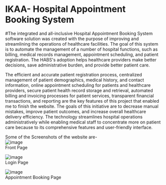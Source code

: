 # IKAA- Hospital Appointment Booking System

 #The integrated and all-inclusive Hospital Appointment Booking System software solution was created with the purpose of improving and streamlining the operations of healthcare facilities. The goal of this system is to automate the management of a number of hospital functions, such as billing, medical records management, appointment scheduling, and patient registration. The HABS's adoption helps healthcare providers make better decisions, save administrative burden, and provide better patient care. 
 
The efficient and accurate patient registration process, centralized management of patient demographics, medical history, and contact information, online appointment scheduling for patients and healthcare providers, secure patient health record storage and retrieval, automated billing and invoicing processes for patient services, transparent financial transactions, and reporting are the key features of this project that enabled me to finish the website. The goals of this initiative are to decrease manual mistakes, improve patient outcomes, and increase overall healthcare delivery efficiency. The technology streamlines hospital operations administratively while enabling medical staff to concentrate more on patient care because to its comprehensive features and user-friendly interface.

Some of the Screenshots of the website are-<br>
![image](https://github.com/Aniketh007/IKAA/assets/96186902/6de355de-d3c0-4787-bf48-68f3d5891e62)<br>
Front Page

![image](https://github.com/Aniketh007/IKAA/assets/96186902/1626de00-028b-4700-b91b-2f143a99ecfe)<br>
Login Page

![image](https://github.com/Aniketh007/IKAA/assets/96186902/a399e05d-0ff6-4f25-8d31-9c82f4d73a18)<br>
Appointment Booking Page
